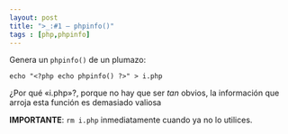 ```yaml
---
layout: post
title: ">_:#1 — phpinfo()" 
tags : [php,phpinfo]
--- 
```


Genera un `phpinfo()` de un plumazo:

<pre><code>echo "&lt;?php echo phpinfo() ?&gt;" &gt; i.php</code></pre>
    
¿Por qué «i.php»?, porque no hay que ser _tan_ obvios, la información que arroja esta función es demasiado valiosa

**IMPORTANTE**: <code>rm i.php</code> inmediatamente cuando ya no lo utilices.
